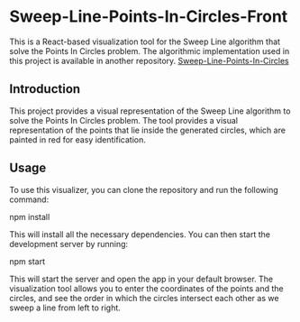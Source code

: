 # Sweep-Line-Points-In-Circles-Front

This is a React-based visualization tool for the Sweep Line algorithm that solve the Points In Circles problem. The algorithmic implementation used in this project is available in another repository. [Sweep-Line-Points-In-Circles](https://github.com/ImanBekkaye/Sweep-Line-Points-In-Circles.git) 

## Introduction

This project provides a visual representation of the Sweep Line algorithm to solve the Points In Circles problem.
The tool provides a visual representation of the points that lie inside the generated circles, which are painted in red for easy identification.

## Usage

To use this visualizer, you can clone the repository and run the following command:

npm install


This will install all the necessary dependencies. You can then start the development server by running:

npm start


This will start the server and open the app in your default browser. The visualization tool allows you to enter the coordinates of the points and the circles, and see the order in which the circles intersect each other as we sweep a line from left to right.
